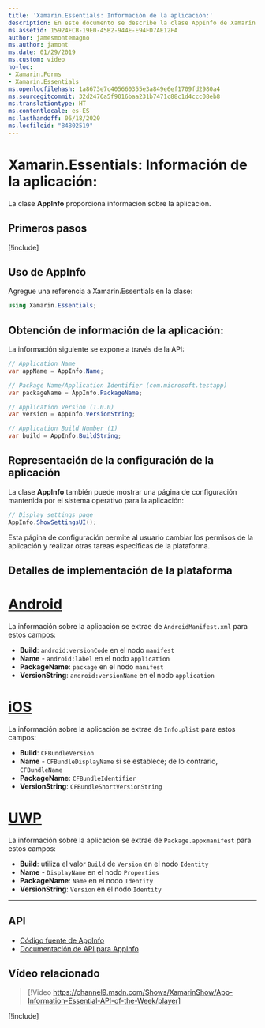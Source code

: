 ```yaml
---
title: 'Xamarin.Essentials: Información de la aplicación:'
description: En este documento se describe la clase AppInfo de Xamarin.Essentials, que proporciona información sobre la aplicación. Por ejemplo, muestra el nombre de la aplicación y la versión.
ms.assetid: 15924FCB-19E0-45B2-944E-E94FD7AE12FA
author: jamesmontemagno
ms.author: jamont
ms.date: 01/29/2019
ms.custom: video
no-loc:
- Xamarin.Forms
- Xamarin.Essentials
ms.openlocfilehash: 1a8673e7c405660355e3a849e6ef1709fd2980a4
ms.sourcegitcommit: 32d2476a5f9016baa231b7471c88c1d4ccc08eb8
ms.translationtype: HT
ms.contentlocale: es-ES
ms.lasthandoff: 06/18/2020
ms.locfileid: "84802519"
---
```

# <a name="xamarinessentials-app-information"></a>Xamarin.Essentials: Información de la aplicación:

La clase **AppInfo** proporciona información sobre la aplicación.

## <a name="get-started"></a>Primeros pasos

[!include[](~/essentials/includes/get-started.md)]

## <a name="using-appinfo"></a>Uso de AppInfo

Agregue una referencia a Xamarin.Essentials en la clase:

```csharp
using Xamarin.Essentials;
```

## <a name="obtaining-application-information"></a>Obtención de información de la aplicación:

La información siguiente se expone a través de la API:

```csharp
// Application Name
var appName = AppInfo.Name;

// Package Name/Application Identifier (com.microsoft.testapp)
var packageName = AppInfo.PackageName;

// Application Version (1.0.0)
var version = AppInfo.VersionString;

// Application Build Number (1)
var build = AppInfo.BuildString;
```

## <a name="displaying-application-settings"></a>Representación de la configuración de la aplicación

La clase **AppInfo** también puede mostrar una página de configuración mantenida por el sistema operativo para la aplicación:

```csharp
// Display settings page
AppInfo.ShowSettingsUI();
```

Esta página de configuración permite al usuario cambiar los permisos de la aplicación y realizar otras tareas específicas de la plataforma.

## <a name="platform-implementation-specifics"></a>Detalles de implementación de la plataforma

# <a name="android"></a>[Android](#tab/android)

La información sobre la aplicación se extrae de `AndroidManifest.xml` para estos campos:

- **Build**: `android:versionCode` en el nodo `manifest`
- **Name** - `android:label` en el nodo `application`
- **PackageName**: `package` en el nodo `manifest`
- **VersionString**: `android:versionName` en el nodo `application`

# <a name="ios"></a>[iOS](#tab/ios)

La información sobre la aplicación se extrae de `Info.plist` para estos campos:

- **Build**: `CFBundleVersion`
- **Name** - `CFBundleDisplayName` si se establece; de lo contrario, `CFBundleName`
- **PackageName**: `CFBundleIdentifier`
- **VersionString**: `CFBundleShortVersionString`

# <a name="uwp"></a>[UWP](#tab/uwp)

La información sobre la aplicación se extrae de `Package.appxmanifest` para estos campos:

- **Build**: utiliza el valor `Build` de `Version` en el nodo `Identity`
- **Name** - `DisplayName` en el nodo `Properties`
- **PackageName**: `Name` en el nodo `Identity`
- **VersionString**: `Version` en el nodo `Identity`

--------------

## <a name="api"></a>API

- [Código fuente de AppInfo](https://github.com/xamarin/Essentials/tree/main/Xamarin.Essentials/AppInfo)
- [Documentación de API para AppInfo](xref:Xamarin.Essentials.AppInfo)

## <a name="related-video"></a>Vídeo relacionado

> [!Video https://channel9.msdn.com/Shows/XamarinShow/App-Information-Essential-API-of-the-Week/player]

[!include[](~/essentials/includes/xamarin-show-essentials.md)]
